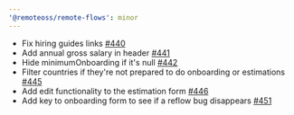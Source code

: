 ```yaml
---
'@remoteoss/remote-flows': minor
---
```


- Fix hiring guides links [#440](https://github.com/remoteoss/remote-flows/pull/440)
- Add annual gross salary in header [#441](https://github.com/remoteoss/remote-flows/pull/441)
- Hide minimumOnboarding if it's null [#442](https://github.com/remoteoss/remote-flows/pull/442)
- Filter countries if they're not prepared to do onboarding or estimations [#445](https://github.com/remoteoss/remote-flows/pull/445)
- Add edit functionality to the estimation form [#446](https://github.com/remoteoss/remote-flows/pull/446)
- Add key to onboarding form to see if a reflow bug disappears [#451](https://github.com/remoteoss/remote-flows/pull/451)
